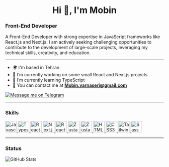 <h1 align="center">Hi 👋, I'm Mobin</h1>

<h3>Front-End Developer</h3>

<p>A Front-End Developer with strong expertise in JavaScript frameworks like React.js and Next.js. I am actively seeking challenging opportunities to contribute to the development of large-scale projects, leveraging my technical skills, creativity, and education.</p>

---

-  🌍 I'm based in Tehran
-  🚀 I’m currently working on some small React and Next.js projects
-  🥠 I’m currently learning TypeScript
-  📧 You can contact me at **Mobin.varnaseri@gmail.com**

<p align="left">
  <a href="https://t.me/Mobin_vr" target="_blank">
    <img src="https://img.shields.io/badge/Telegram-Message-blue?style=for-the-badge&logo=telegram" alt="Message me on Telegram" />
  </a>
</p>

---

<h3 align="left">Skills</h3>

<p align="left" dir="auto">
  <a href="https://developer.mozilla.org/en-US/docs/Web/JavaScript" rel="nofollow">
    <img src="https://raw.githubusercontent.com/danielcranney/readme-generator/main/public/icons/skills/javascript-colored.svg" width="36" height="36" alt="Javascript" style="max-width: 100%;">
  </a>
  <a href="https://www.typescriptlang.org/" rel="nofollow">
    <img src="https://raw.githubusercontent.com/danielcranney/readme-generator/main/public/icons/skills/typescript-colored.svg" width="36" height="36" alt="Typescript" style="max-width: 100%;">
  </a>
  <a href="https://reactjs.org/" rel="nofollow">
    <img src="https://raw.githubusercontent.com/danielcranney/readme-generator/main/public/icons/skills/react-colored.svg" width="36" height="36" alt="React" style="max-width: 100%;">
  </a>
  <a href="https://nextjs.org/" rel="nofollow">
    <img src="https://raw.githubusercontent.com/danielcranney/readme-generator/main/public/icons/skills/nextjs-colored.svg" width="36" height="36" alt="Next.js" style="max-width: 100%;">
  </a>
  <a href="https://tanstack.com/" rel="nofollow">
    <img src="https://tanstack.com/_build/assets/logo-color-600w-Er4SOkq1.png" width="36" height="36" alt="React Query" style="max-width: 100%;">
  </a>
  <a href="https://zustand-demo.pmnd.rs/" rel="nofollow">
    <img src="https://zustand-demo.pmnd.rs/favicon.ico" width="36" height="36" alt="Zustand" style="max-width: 100%;">
  </a>
  <a href="https://redux.js.org/" rel="nofollow">
    <img src="https://redux.js.org/img/redux.svg" width="36" height="36" alt="Zustand" style="max-width: 100%;">
  </a>
  <a href="https://developer.mozilla.org/en-US/docs/Glossary/HTML5" rel="nofollow">
    <img src="https://raw.githubusercontent.com/danielcranney/readme-generator/main/public/icons/skills/html5-colored.svg" width="36" height="36" alt="HTML5" style="max-width: 100%;">
  </a>
  <a href="https://www.w3.org/TR/CSS/#css" rel="nofollow">
    <img src="https://raw.githubusercontent.com/danielcranney/readme-generator/main/public/icons/skills/css3-colored.svg" width="36" height="36" alt="CSS3" style="max-width: 100%;">
  </a>
  <a href="https://tailwindcss.com/" rel="nofollow">
    <img src="https://raw.githubusercontent.com/danielcranney/readme-generator/main/public/icons/skills/tailwindcss-colored.svg" width="36" height="36" alt="TailwindCSS" style="max-width: 100%;">
  </a>
  <a href="https://sass-lang.com/" rel="nofollow">
    <img src="https://raw.githubusercontent.com/danielcranney/readme-generator/main/public/icons/skills/sass-colored.svg" width="36" height="36" alt="Sass" style="max-width: 100%;">
  </a>
</p>

---

<h3 align="left">Status</h3>

![GitHub Stats](https://github-profile-summary-cards.vercel.app/api/cards/stats?username=Mobin-Vr&theme=github_dark)
